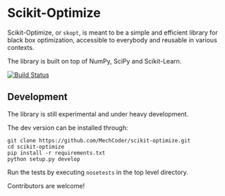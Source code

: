 # Scikit-Optimize

Scikit-Optimize, or `skopt`, is meant to be a simple and efficient library for black box optimization, accessible to everybody and reusable in various contexts. 

The library is built on top of NumPy, SciPy and Scikit-Learn. 

[![Build Status](https://travis-ci.org/MechCoder/scikit-optimize.svg?branch=master)](https://travis-ci.org/MechCoder/scikit-optimize)

## Development

The library is still experimental and under heavy development. 

The dev version can be installed through:
```
git clone https://github.com/MechCoder/scikit-optimize.git
cd scikit-optimize
pip install -r requirements.txt
python setup.py develop
```

Run the tests by executing `nosetests` in the top level directory.

Contributors are welcome!
